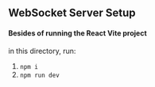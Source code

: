 ## WebSocket Server Setup

#### Besides of running the React Vite project

in this directory, run:

1. `npm i`
2. `npm run dev`
